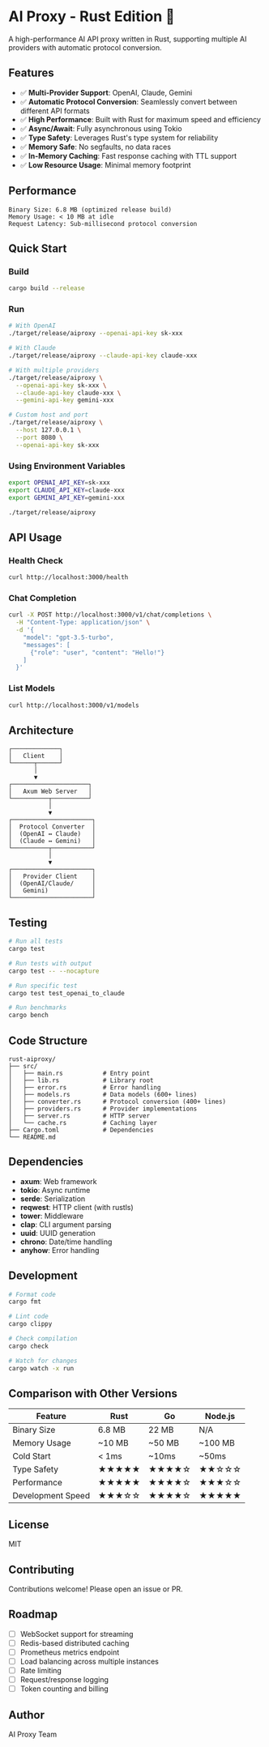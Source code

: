 # AI Proxy - Rust Edition 🦀

A high-performance AI API proxy written in Rust, supporting multiple AI providers with automatic protocol conversion.

## Features

- ✅ **Multi-Provider Support**: OpenAI, Claude, Gemini
- ✅ **Automatic Protocol Conversion**: Seamlessly convert between different API formats
- ✅ **High Performance**: Built with Rust for maximum speed and efficiency  
- ✅ **Async/Await**: Fully asynchronous using Tokio
- ✅ **Type Safety**: Leverages Rust's type system for reliability
- ✅ **Memory Safe**: No segfaults, no data races
- ✅ **In-Memory Caching**: Fast response caching with TTL support
- ✅ **Low Resource Usage**: Minimal memory footprint

## Performance

```
Binary Size: 6.8 MB (optimized release build)
Memory Usage: < 10 MB at idle
Request Latency: Sub-millisecond protocol conversion
```

## Quick Start

### Build

```bash
cargo build --release
```

### Run

```bash
# With OpenAI
./target/release/aiproxy --openai-api-key sk-xxx

# With Claude
./target/release/aiproxy --claude-api-key claude-xxx

# With multiple providers
./target/release/aiproxy \
  --openai-api-key sk-xxx \
  --claude-api-key claude-xxx \
  --gemini-api-key gemini-xxx

# Custom host and port
./target/release/aiproxy \
  --host 127.0.0.1 \
  --port 8080 \
  --openai-api-key sk-xxx
```

### Using Environment Variables

```bash
export OPENAI_API_KEY=sk-xxx
export CLAUDE_API_KEY=claude-xxx
export GEMINI_API_KEY=gemini-xxx

./target/release/aiproxy
```

## API Usage

### Health Check

```bash
curl http://localhost:3000/health
```

### Chat Completion

```bash
curl -X POST http://localhost:3000/v1/chat/completions \
  -H "Content-Type: application/json" \
  -d '{
    "model": "gpt-3.5-turbo",
    "messages": [
      {"role": "user", "content": "Hello!"}
    ]
  }'
```

### List Models

```bash
curl http://localhost:3000/v1/models
```

## Architecture

```
┌─────────────┐
│   Client    │
└──────┬──────┘
       │
       ▼
┌─────────────────────┐
│   Axum Web Server   │
└──────────┬──────────┘
           │
           ▼
┌──────────────────────┐
│  Protocol Converter  │
│  (OpenAI ↔ Claude)   │
│  (Claude ↔ Gemini)   │
└──────────┬───────────┘
           │
           ▼
┌──────────────────────┐
│   Provider Client    │
│  (OpenAI/Claude/     │
│   Gemini)            │
└──────────────────────┘
```

## Testing

```bash
# Run all tests
cargo test

# Run tests with output
cargo test -- --nocapture

# Run specific test
cargo test test_openai_to_claude

# Run benchmarks
cargo bench
```

## Code Structure

```
rust-aiproxy/
├── src/
│   ├── main.rs           # Entry point
│   ├── lib.rs            # Library root
│   ├── error.rs          # Error handling
│   ├── models.rs         # Data models (600+ lines)
│   ├── converter.rs      # Protocol conversion (400+ lines)
│   ├── providers.rs      # Provider implementations
│   ├── server.rs         # HTTP server
│   └── cache.rs          # Caching layer
├── Cargo.toml            # Dependencies
└── README.md
```

## Dependencies

- **axum**: Web framework
- **tokio**: Async runtime
- **serde**: Serialization
- **reqwest**: HTTP client (with rustls)
- **tower**: Middleware
- **clap**: CLI argument parsing
- **uuid**: UUID generation
- **chrono**: Date/time handling
- **anyhow**: Error handling

## Development

```bash
# Format code
cargo fmt

# Lint code
cargo clippy

# Check compilation
cargo check

# Watch for changes
cargo watch -x run
```

## Comparison with Other Versions

| Feature | Rust | Go | Node.js |
|---------|------|----|---------| 
| Binary Size | 6.8 MB | 22 MB | N/A |
| Memory Usage | ~10 MB | ~50 MB | ~100 MB |
| Cold Start | < 1ms | ~10ms | ~50ms |
| Type Safety | ★★★★★ | ★★★★☆ | ★★☆☆☆ |
| Performance | ★★★★★ | ★★★★☆ | ★★★☆☆ |
| Development Speed | ★★★☆☆ | ★★★★☆ | ★★★★★ |

## License

MIT

## Contributing

Contributions welcome! Please open an issue or PR.

## Roadmap

- [ ] WebSocket support for streaming
- [ ] Redis-based distributed caching
- [ ] Prometheus metrics endpoint
- [ ] Load balancing across multiple instances
- [ ] Rate limiting
- [ ] Request/response logging
- [ ] Token counting and billing

## Author

AI Proxy Team
